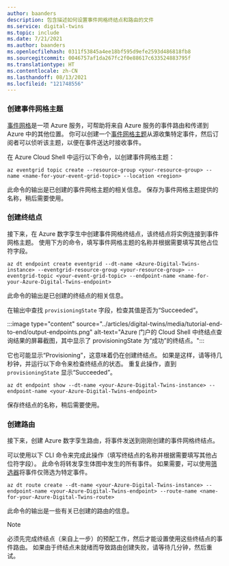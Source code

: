 ```yaml
---
author: baanders
description: 包含描述如何设置事件网格终结点和路由的文件
ms.service: digital-twins
ms.topic: include
ms.date: 7/21/2021
ms.author: baanders
ms.openlocfilehash: 0311f53845a4ee18bf595d9efe2593d486818fb8
ms.sourcegitcommit: 0046757af1da267fc2f0e88617c633524883795f
ms.translationtype: HT
ms.contentlocale: zh-CN
ms.lasthandoff: 08/13/2021
ms.locfileid: "121748556"
---
```

### <a name="create-the-event-grid-topic"></a>创建事件网格主题

[事件网格](../articles/event-grid/overview.md)是一项 Azure 服务，可帮助将来自 Azure 服务的事件路由和传递到 Azure 中的其他位置。 你可以创建一个[事件网格主题](../articles/event-grid/concepts.md)从源收集特定事件，然后订阅者可以侦听该主题，以便在事件送达时接收事件。

在 Azure Cloud Shell 中运行以下命令，以创建事件网格主题：

```azurecli-interactive
az eventgrid topic create --resource-group <your-resource-group> --name <name-for-your-event-grid-topic> --location <region>
```

此命令的输出是已创建的事件网格主题的相关信息。 保存为事件网格主题提供的名称，稍后需要使用。

### <a name="create-the-endpoint"></a>创建终结点

接下来，在 Azure 数字孪生中创建事件网格终结点，该终结点将实例连接到事件网格主题。 使用下方的命令，填写事件网格主题的名称并根据需要填写其他占位符字段。

```azurecli-interactive
az dt endpoint create eventgrid --dt-name <Azure-Digital-Twins-instance> --eventgrid-resource-group <your-resource-group> --eventgrid-topic <your-event-grid-topic> --endpoint-name <name-for-your-Azure-Digital-Twins-endpoint>
```

此命令的输出是已创建的终结点的相关信息。

在输出中查找 `provisioningState` 字段，检查其值是否为“Succeeded”。

:::image type="content" source="../articles/digital-twins/media/tutorial-end-to-end/output-endpoints.png" alt-text="Azure 门户的 Cloud Shell 中终结点查询结果的屏幕截图，其中显示了 provisioningState 为“成功”的终结点。":::

它也可能显示“Provisioning”，这意味着仍在创建终结点。 如果是这样，请等待几秒钟，并运行以下命令来检查终结点的状态。 重复此操作，直到 `provisioningState` 显示“Succeeded”。

```azurecli-interactive
az dt endpoint show --dt-name <your-Azure-Digital-Twins-instance> --endpoint-name <your-Azure-Digital-Twins-endpoint> 
```

保存终结点的名称，稍后需要使用。

### <a name="create-the-route"></a>创建路由

接下来，创建 Azure 数字孪生路由，将事件发送到刚刚创建的事件网格终结点。 

可以使用以下 CLI 命令来完成此操作（填写终结点的名称并根据需要填写其他占位符字段）。 此命令将转发孪生体图中发生的所有事件。 如果需要，可以使用[筛选器](../articles/digital-twins/how-to-manage-routes.md?tabs=portal%2Cportal2%2Cportal3#filter-events)将事件仅筛选为特定事件。

```azurecli-interactive
az dt route create --dt-name <your-Azure-Digital-Twins-instance> --endpoint-name <your-Azure-Digital-Twins-endpoint> --route-name <name-for-your-Azure-Digital-Twins-route>
```

此命令的输出是一些有关已创建的路由的信息。

>[!NOTE]
>必须先完成终结点（来自上一步）的预配工作，然后才能设置使用这些终结点的事件路由。 如果由于终结点未就绪而导致路由创建失败，请等待几分钟，然后重试。